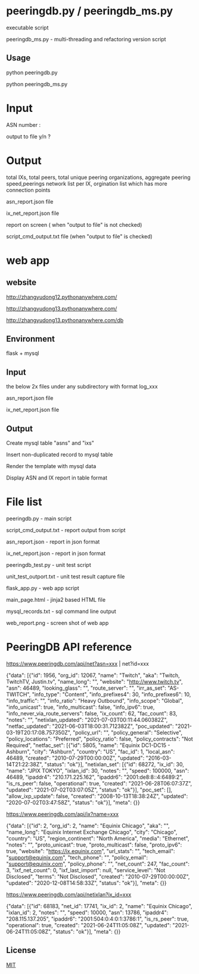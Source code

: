 # peeringdb.py / peeringdb_ms.py

executable script

peeringdb_ms.py - multi-threading and refactoring version script

## Usage

python peeringdb.py

python peeringdb_ms.py

# Input
ASN number :

output to file y/n ?

# Output

total IXs, total peers, total unique peering organizations, aggregate peering speed,peerings network list per IX, orgination list which has more connection points

asn_report.json file

ix_net_report.json file

report on screen ( when "output to file" is not checked)

script_cmd_output.txt file (when "output to file" is checked)


# web app

## website
http://zhangyudong12.pythonanywhere.com/

http://zhangyudong13.pythonanywhere.com/

http://zhangyudong13.pythonanywhere.com/db


## Environment 

flask + mysql

## Input
the below 2x files under any subdirectory with format log_xxx

asn_report.json file

ix_net_report.json file

## Output

Create mysql table "asns" and "ixs"

Insert non-duplicated record to mysql table

Render the template with mysql data

Display ASN and IX report in table format

# File list
peeringdb.py - main script

script_cmd_output.txt - report output from script

asn_report.json - report in json format 

ix_net_report.json - report in json format 

peeringdb_test.py - unit test script

unit_test_outport.txt - unit test result capture file

flask_app.py - web app script

main_page.html - jinja2 based HTML file

mysql_records.txt - sql command line output 

web_report.png - screen shot of web app

# PeeringDB API reference
https://www.peeringdb.com/api/net?asn=xxx | net?id=xxx

{"data": [{"id": 1956, "org_id": 12067, "name": "Twitch", "aka": "Twitch, TwitchTV, Justin.tv", "name_long": "", "website": "http://www.twitch.tv", "asn": 46489, "looking_glass": "", "route_server": "", "irr_as_set": "AS-TWITCH", "info_type": "Content", "info_prefixes4": 30, "info_prefixes6": 10, "info_traffic": "", "info_ratio": "Heavy Outbound", "info_scope": "Global", "info_unicast": true, "info_multicast": false, "info_ipv6": true, "info_never_via_route_servers": false, "ix_count": 62, "fac_count": 83, "notes": "", "netixlan_updated": "2021-07-03T00:11:44.060382Z", "netfac_updated": "2021-06-03T18:00:31.712382Z", "poc_updated": "2021-03-19T20:17:08.757350Z", "policy_url": "", "policy_general": "Selective", "policy_locations": "Preferred", "policy_ratio": false, "policy_contracts": "Not Required", "netfac_set": [{"id": 5805, "name": "Equinix DC1-DC15 - Ashburn", "city": "Ashburn", "country": "US", "fac_id": 1, "local_asn": 46489, "created": "2010-07-29T00:00:00Z", "updated": "2016-03-14T21:22:38Z", "status": "ok"}], "netixlan_set": [{"id": 68272, "ix_id": 30, "name": "JPIX TOKYO", "ixlan_id": 30, "notes": "", "speed": 100000, "asn": 46489, "ipaddr4": "210.171.225.162", "ipaddr6": "2001:de8:8::4:6489:2", "is_rs_peer": false, "operational": true, "created": "2021-06-28T06:07:37Z", "updated": "2021-07-02T03:07:05Z", "status": "ok"}], "poc_set": [], "allow_ixp_update": false, "created": "2008-10-13T18:38:24Z", "updated": "2020-07-02T03:47:58Z", "status": "ok"}], "meta": {}}

https://www.peeringdb.com/api/ix?name=xxx

{"data": [{"id": 2, "org_id": 2, "name": "Equinix Chicago", "aka": "", "name_long": "Equinix Internet Exchange Chicago", "city": "Chicago", "country": "US", "region_continent": "North America", "media": "Ethernet", "notes": "", "proto_unicast": true, "proto_multicast": false, "proto_ipv6": true, "website": "https://ix.equinix.com", "url_stats": "", "tech_email": "support@equinix.com", "tech_phone": "", "policy_email": "support@equinix.com", "policy_phone": "", "net_count": 247, "fac_count": 3, "ixf_net_count": 0, "ixf_last_import": null, "service_level": "Not Disclosed", "terms": "Not Disclosed", "created": "2010-07-29T00:00:00Z", "updated": "2020-12-08T14:58:33Z", "status": "ok"}], "meta": {}}

https://www.peeringdb.com/api/netixlan?ix_id=xxx

{"data": [{"id": 68183, "net_id": 17741, "ix_id": 2, "name": "Equinix Chicago", "ixlan_id": 2, "notes": "", "speed": 10000, "asn": 13786, "ipaddr4": "208.115.137.205", "ipaddr6": "2001:504:0:4:0:1:3786:1", "is_rs_peer": true, "operational": true, "created": "2021-06-24T11:05:08Z", "updated": "2021-06-24T11:05:08Z", "status": "ok"}], "meta": {}}


## License
[MIT](https://choosealicense.com/licenses/mit/)
